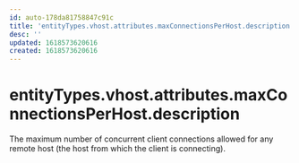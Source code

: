 ```yaml
---
id: auto-178da81758847c91c
title: 'entityTypes.vhost.attributes.maxConnectionsPerHost.description'
desc: ''
updated: 1618573620616
created: 1618573620616
---
```

# entityTypes.vhost.attributes.maxConnectionsPerHost.description

The maximum number of concurrent client connections allowed for any remote host (the host from which the client is connecting).